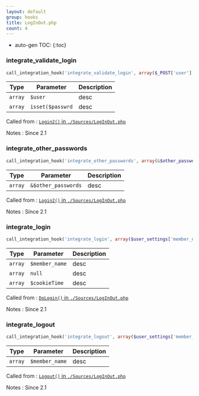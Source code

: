 ```yaml
---
layout: default
group: hooks
title: LogInOut.php
count: 4
---
```

* auto-gen TOC:
{:toc}
### integrate_validate_login

```php
call_integration_hook('integrate_validate_login', array($_POST['user'], isset($_POST['passwrd']))
```

Type|Parameter|Description
---|---|---
`array`|`$user`|desc
`array`|`isset($passwrd`|desc

Called from
: [`Login2()` in `./Sources/LogInOut.php`](../docs/loginout.html#login2)

Notes
: Since 2.1

### integrate_other_passwords

```php
call_integration_hook('integrate_other_passwords', array(&$other_passwords))
```

Type|Parameter|Description
---|---|---
`array`|`&$other_passwords`|desc

Called from
: [`Login2()` in `./Sources/LogInOut.php`](../docs/loginout.html#login2)

Notes
: Since 2.1

### integrate_login

```php
call_integration_hook('integrate_login', array($user_settings['member_name'], null, $modSettings['cookieTime']))
```

Type|Parameter|Description
---|---|---
`array`|`$member_name`|desc
`array`|`null`|desc
`array`|`$cookieTime`|desc

Called from
: [`DoLogin()` in `./Sources/LogInOut.php`](../docs/loginout.html#dologin)

Notes
: Since 2.1

### integrate_logout

```php
call_integration_hook('integrate_logout', array($user_settings['member_name']))
```

Type|Parameter|Description
---|---|---
`array`|`$member_name`|desc

Called from
: [`Logout()` in `./Sources/LogInOut.php`](../docs/loginout.html#logout)

Notes
: Since 2.1

